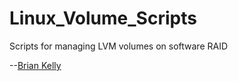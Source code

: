 # Linux_Volume_Scripts
<!--- Version: 0.0.1 --->

Scripts for managing LVM volumes on software RAID

--[Brian Kelly](https://github.com/hiwaybk)
